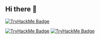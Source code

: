 ## Hi there 👋

[![TryHackMe Badge](https://tryhackme-badges.s3.amazonaws.com/Kyubie.png)](https://tryhackme.com/p/Kyubie)

[![TryHackMe Badge](https://tryhackme-badges.s3.amazonaws.com/Kyubie.png?update=2)](https://tryhackme.com/p/Kyubie)
[![TryHackMe Badge](https://tryhackme-badges.s3.amazonaws.com/Kyubie.png)](https://tryhackme-badges.s3.amazonaws.com/Kyubie.png?update=2)


<!--
**Kyubie/Kyubie** is a ✨ _special_ ✨ repository because its `README.md` (this file) appears on your GitHub profile.

Here are some ideas to get you started:

- 🔭 I’m currently working on ...
- 🌱 I’m currently learning ...
- 👯 I’m looking to collaborate on ...
- 🤔 I’m looking for help with ...
- 💬 Ask me about ...
- 📫 How to reach me: ...
- 😄 Pronouns: ...
- ⚡ Fun fact: ...
-->
